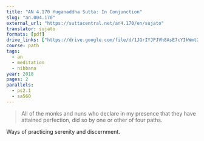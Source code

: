 ```yaml
---
title: "AN 4.170 Yuganaddha Sutta: In Conjunction"
slug: "an.004.170"
external_url: "https://suttacentral.net/an4.170/en/sujato"
translator: sujato
formats: [pdf]
drive_links: ["https://drive.google.com/file/d/1JGrIYJPJVh8AsE7cYIkWmt2AiaUYAGWh"]
course: path
tags:
  - an
  - meditation
  - nibbana
year: 2018
pages: 2
parallels:
  - ps2.1
  - sa560
---
```


> All of the monks and nuns who declare in my presence that they have attained perfection, did so by one or other of four paths.

Ways of practicing serenity and discernment.

